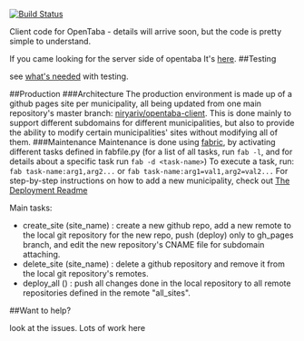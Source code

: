 [![Build Status](https://travis-ci.org/niryariv/opentaba-client.png?branch=master)](https://travis-ci.org/niryariv/opentaba-client)Client code for OpenTaba - details will arrive soon, but the code is pretty simple to understand.If you came looking for the server side of opentaba It's [here](https://github.com/niryariv/opentaba-server).##Testingsee [what's needed](tests/testing.md) with testing.##Production###ArchitectureThe production environment is made up of a github pages site per municipality, all being updated from onemain repository's master branch: [niryariv/opentaba-client](http://github.com/niryariv/opentaba-client/).This is done mainly to support different subdomains for different municipalities, but also to providethe ability to modify certain municipalities' sites without modifying all of them.###MaintenanceMaintenance is done using [fabric](http://fabfile.org), by activating different tasks defined in fabfile.py (for a list of all tasks, run `fab -l`, and for details about a specific task run `fab -d <task-name>`)To execute a task, run: `fab task-name:arg1,arg2...` or `fab task-name:arg1=val1,arg2=val2...`For step-by-step instructions on how to add a new municipality, check out [The Deployment Readme](DEPLOYMENT.md)Main tasks:+ create_site (site_name) : create a new github repo, add a new remote to the local git repository for the new repo,   push (deploy) only to gh_pages branch, and edit the new repository's CNAME file for subdomain attaching.+ delete_site (site_name) : delete a github repository and remove it from the local git repository's remotes.+ deploy_all () : push all changes done in the local repository to all remote repositories defined in the   remote "all_sites".##Want to help?look at the issues. Lots of work here 